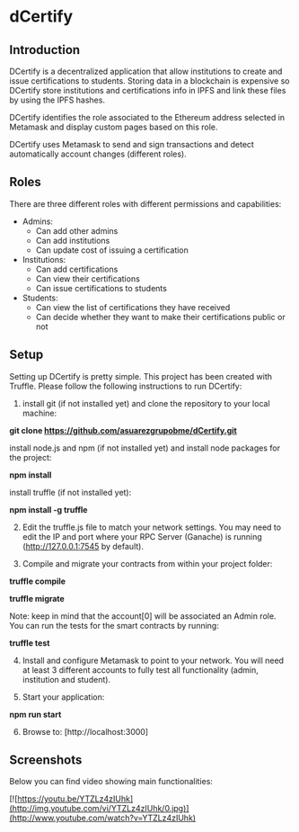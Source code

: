 # dCertify
## Introduction
DCertify is a decentralized application that allow institutions to create and issue certifications to students. Storing data in a blockchain is expensive so DCertify store institutions and certifications info in IPFS and link these files by using the IPFS hashes.

DCertify identifies the role associated to the Ethereum address selected in Metamask and display custom pages based on this role.

DCertify uses Metamask to send and sign transactions and detect automatically account changes (different roles).


## Roles
There are three different roles with different permissions and capabilities:
- Admins:
    - Can add other admins
    - Can add institutions 
    - Can update cost of issuing a certification
- Institutions:
    - Can add certifications
    - Can view their certifications
    - Can issue certifications to students
- Students:
    - Can view the list of certifications they have received
    - Can decide whether they want to make their certifications public or not

## Setup
Setting up DCertify is pretty simple. This project has been created with Truffle. Please follow the following instructions to run DCertify:

1. install git (if not installed yet) and clone the repository to your local machine:

**git clone https://github.com/asuarezgrupobme/dCertify.git**

install node.js and npm (if not installed yet) and install node packages for the project:

**npm install**

install truffle (if not installed yet):

**npm install -g truffle**

2. Edit the truffle.js file to match your network settings. You may need to edit the IP and port where your RPC Server (Ganache) is running (http://127.0.0.1:7545 by default).

3. Compile and migrate your contracts from within your project folder:

**truffle compile**

**truffle migrate**

Note: keep in mind that the account[0] will be associated an Admin role. You can run the tests for the smart contracts by running:

**truffle test**

4. Install and configure Metamask to point to your network. You will need at least 3 different accounts to fully test all functionality (admin, institution and student).

5. Start your application:

**npm run start**

6. Browse to:
[http://localhost:3000]


## Screenshots
Below you can find video showing main functionalities:

[![https://youtu.be/YTZLz4zIUhk](http://img.youtube.com/vi/YTZLz4zIUhk/0.jpg)](http://www.youtube.com/watch?v=YTZLz4zIUhk)



